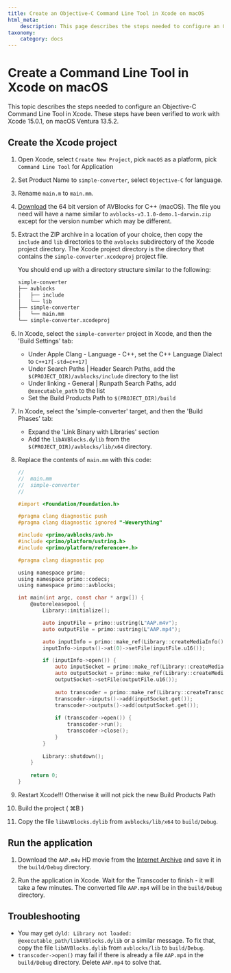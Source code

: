 ```yaml
---
title: Create an Objective-C Command Line Tool in Xcode on macOS
html_meta:
    description: This page describes the steps needed to configure an Objective-C Command Line Tool in Xcode.
taxonomy:
    category: docs
---
```


# Create a Command Line Tool in Xcode on macOS

This topic describes the steps needed to configure an Objective-C Command Line Tool in Xcode. These steps have been verified to work with Xcode 15.0.1, on macOS Ventura 13.5.2.

## Create the Xcode project 

1. Open Xcode, select `Create New Project`, pick `macOS` as a platform, pick `Command Line Tool` for Application 

2. Set Product Name to `simple-converter`, select `Objective-C` for language.

3. Rename `main.m` to `main.mm`. 

4. [Download](https://github.com/avblocks/avblocks-core/releases/) the 64 bit version of AVBlocks for C++ (macOS). The file you need will have a name similar to `avblocks-v3.1.0-demo.1-darwin.zip` except for the version number which may be different. 

5. Extract the ZIP archive in a location of your choice, then copy the `include` and `lib` directories to the `avblocks` subdirectory of the Xcode project directory. The Xcode project directory is the directory that contains the `simple-converter.xcodeproj` project file.

    You should end up with a directory structure similar to the following:

    ```sh
    simple-converter
    ├── avblocks
    │   ├── include
    │   └── lib
    ├── simple-converter
    │   └── main.mm
    └── simple-converter.xcodeproj
    ```

6. In Xcode, select the `simple-converter` project in Xcode, and then the 'Build Settings' tab: 
    * Under Apple Clang - Language - C++, set the C++ Language Dialect to `C++17[-std=c++17]`
    * Under Search Paths | Header Search Paths, add the `$(PROJECT_DIR)/avblocks/include` directory to the list
    * Under linking - General | Runpath Search Paths, add `@executable_path` to the list 
    * Set the Build Products Path to `$(PROJECT_DIR)/build`

7. In Xcode, select the 'simple-converter' target, and then the 'Build Phases' tab:
	* Expand the 'Link Binary with Libraries' section 
	* Add the `libAVBlocks.dylib` from the `$(PROJECT_DIR)/avblocks/lib/x64` directory.

8. Replace the contents of `main.mm` with this code:
		
    ```objectivec
    //
    //  main.mm
    //  simple-converter
    //

    #import <Foundation/Foundation.h>

    #pragma clang diagnostic push
    #pragma clang diagnostic ignored "-Weverything"

    #include <primo/avblocks/avb.h>
    #include <primo/platform/ustring.h>
    #include <primo/platform/reference++.h>

    #pragma clang diagnostic pop

    using namespace primo;
    using namespace primo::codecs;
    using namespace primo::avblocks;

    int main(int argc, const char * argv[]) {
        @autoreleasepool {
            Library::initialize();

            auto inputFile = primo::ustring(L"AAP.m4v");
            auto outputFile = primo::ustring(L"AAP.mp4");

            auto inputInfo = primo::make_ref(Library::createMediaInfo());
            inputInfo->inputs()->at(0)->setFile(inputFile.u16());

            if (inputInfo->open()) {
                auto inputSocket = primo::make_ref(Library::createMediaSocket(inputInfo.get()));
                auto outputSocket = primo::make_ref(Library::createMediaSocket(Preset::Video::Generic::MP4::Base_H264_AAC));
                outputSocket->setFile(outputFile.u16());
                
                auto transcoder = primo::make_ref(Library::createTranscoder());
                transcoder->inputs()->add(inputSocket.get());
                transcoder->outputs()->add(outputSocket.get());
                
                if (transcoder->open()) {
                    transcoder->run();
                    transcoder->close();
                }
            }
            
            Library::shutdown();
        }
        
        return 0;
    }
    ```

9. Restart Xcode!!! Otherwise it will not pick the new Build Products Path 

10. Build the project ( ⌘B )  

11. Copy the file `libAVBlocks.dylib` from `avblocks/lib/x64` to `build/Debug`. 

## Run the application

1. Download the `AAP.m4v` HD movie from the [Internet Archive](https://archive.org/details/Wildlife-filming) and save it in the `build/Debug` directory.

2. Run the application in Xcode. Wait for the Transcoder to finish - it will take a few minutes. The converted file `AAP.mp4` will be in the `build/Debug` directory.   
	
## Troubleshooting

* You may get `dyld: Library not loaded: @executable_path/libAVBlocks.dylib` or a similar message. To fix that, copy the file `libAVBlocks.dylib` from `avblocks/lib` to `build/Debug`.
* `transcoder->open()` may fail if there is already a file `AAP.mp4` in the `build/Debug` directory. Delete `AAP.mp4` to solve that.         
